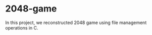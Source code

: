 <h1> 2048-game </h1>

In this project, we reconstructed 2048 game using file management operations in C.
